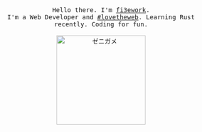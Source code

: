 <p align="center">
  <samp>Hello there. I'm <a href="https://me.fi3ework.pro" target="_blank" rel="noopener noreferrer">fi3ework</a>.<br />I'm a Web Developer and <a href="https://twitter.com/hashtag/lovetheweb" target="_blank" rel="noopener noreferrer">#lovetheweb</a>. Learning Rust recently. Coding for fun.</samp>
  <br />
  <br />
  <img src="https://media.giphy.com/media/HEM3x59OwW1q0/giphy.gif" width="200" alt="ゼニガメ" />
</p>
